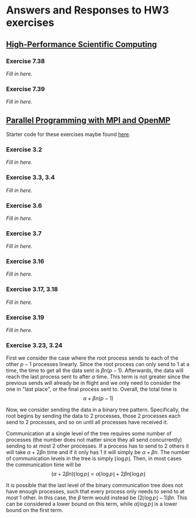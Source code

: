 # Answers and Responses to HW3 exercises

## [High-Performance Scientific Computing](https://cmse822.github.io/assets/EijkhoutIntroToHPC2020.pdf)

### Exercise 7.38

_Fill in here._

### Exercise 7.39

_Fill in here._

## [Parallel Programming with MPI and OpenMP](https://cmse822.github.io/assets/EijkhoutParallelProgramming.pdf)

Starter code for these exercises maybe found [here](https://github.com/VictorEijkhout/TheArtOfHPC_vol2_parallelprogramming/tree/main/exercises/exercises###mpi###cxx).

### Exercise 3.2

_Fill in here._

### Exercise 3.3, 3.4

_Fill in here._

### Exercise 3.6

_Fill in here._

### Exercise 3.7

_Fill in here._

### Exercise 3.16

_Fill in here._

### Exercise 3.17, 3.18

_Fill in here._

### Exercise 3.19

_Fill in here._

### Exercise 3.23, 3.24

First we consider the case where the root process sends to each of the other $p-1$ processes linearly. Since the root process can only send to 1 at a time, the time to get all the data sent is $\beta n (p-1)$. Afterwards, the data will reach the last process sent to after $\alpha$ time. This term is not greater since the previous sends will already be in flight and we only need to consider the one in "last place", or the final process sent to. Overall, the total time is
$$\alpha + \beta n(p-1)$$

Now, we consider sending the data in a binary tree pattern. Specifically, the root begins by sending the data to 2 processes, those 2 processes each send to 2 processes, and so on until all processes have received it.

Communication at a single level of the tree requires some number of processes (the number does not matter since they all send concurrently) sending to at most 2 other processes. If a process has to send to 2 others it will take $\alpha + 2\beta n$ time and if it only has 1 it will simply be $\alpha + \beta n$. The number of communication levels in the tree is simply $\lfloor\log p\rfloor$. Then, in most cases the communication time will be
$$(\alpha + 2\beta n)\lfloor \log p\rfloor = \alpha\lfloor\log p\rfloor + 2\beta n\lfloor\log p\rfloor$$

It is possible that the last level of the binary communication tree does not have enough processes, such that every process only needs to send to at most 1 other. In this case, the $\beta$ term would instead be $(2\lfloor \log p\rfloor - 1)\beta n$. This can be considered a lower bound on this term, while $\alpha \lfloor\log p\rfloor$ is a lower bound on the first term.
